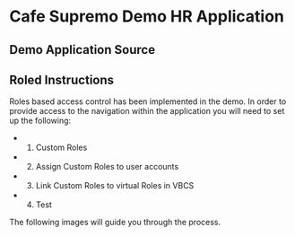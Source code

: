 # Cafe Supremo Demo HR Application

## Demo Application Source

## Roled Instructions
Roles based access control has been implemented in the demo. In order to provide access to the navigation within the application you will need to set up the following:

+ 1. Custom Roles
+ 2. Assign Custom Roles to user accounts
+ 3. Link Custom Roles to virtual Roles in VBCS
+ 4. Test

The following images will guide you through the process.



